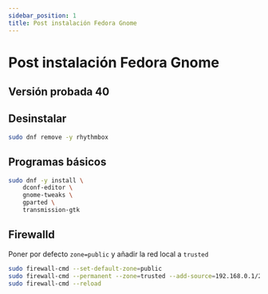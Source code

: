```yaml
---
sidebar_position: 1
title: Post instalación Fedora Gnome
---
```


# Post instalación Fedora Gnome

## Versión probada 40

## Desinstalar

```bash
sudo dnf remove -y rhythmbox
```

## Programas básicos

```bash
sudo dnf -y install \
    dconf-editor \
    gnome-tweaks \
    gparted \
    transmission-gtk
```

## Firewalld

Poner por defecto ``zone=public`` y añadir la red local a ``trusted``

```bash
sudo firewall-cmd --set-default-zone=public
sudo firewall-cmd --permanent --zone=trusted --add-source=192.168.0.1/24
sudo firewall-cmd --reload
```
